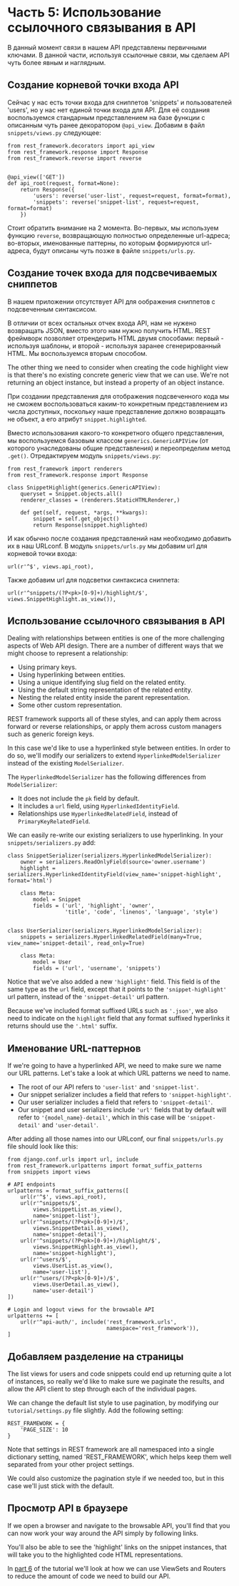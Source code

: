 # Часть 5: Использование ссылочного связывания в API

В данный момент связи в нашем API представлены первичными ключами. В данной части, используя ссылочные связи, мы сделаем API чуть более явным и наглядным.

## Создание корневой точки входа API

Сейчас у нас есть точки входа для сниппетов 'snippets' и пользователей 'users', но у нас нет единой точки входа для API. Для её создания воспользуемся стандарным представлением на базе функции с описанным чуть ранее декоратором `@api_view`. Добавим в файл `snippets/views.py` следующее:

    from rest_framework.decorators import api_view
    from rest_framework.response import Response
    from rest_framework.reverse import reverse


    @api_view(['GET'])
    def api_root(request, format=None):
        return Response({
            'users': reverse('user-list', request=request, format=format),
            'snippets': reverse('snippet-list', request=request, format=format)
        })

Стоит обратить внимание на 2 момента. Во-первых, мы используем функцию `reverse`, возвращающую полностью определенные url-адреса; во-вторых, именованные паттерны, по которым формируются url-адреса, будут описаны чуть позже в файле `snippets/urls.py`. 

## Создание точек входа для подсвечиваемых сниппетов

В нашем приложении отсутствует API для оображения сниппетов с подсвеченным синтаксисом.

В отличии от всех остальных отчек входа API, нам не нужено возвращать JSON, вместо этого нам нужно получить HTML. REST фреймворк позволяет отрендерить HTML двумя способами: первый - используя шаблоны, и второй - используя заранее сгенерированный HTML. Мы воспользуемся вторым способом.

The other thing we need to consider when creating the code highlight view is that there's no existing concrete generic view that we can use.  We're not returning an object instance, but instead a property of an object instance.

При создании представления для отображения подсвеченного кода мы не сможем воспользоваться каким-то конкретным представлением из числа доступных, поскольку наше представление должно возвращать не объект, а его атрибут `snippet.highlighted`.

Вместо использования какого-то конкретного общего представления, мы воспользуемся базовым классом `generics.GenericAPIView` (от которого унаследованы общие представления) и переопределим метод `.get()`. Отредактируем модуль `snippets/views.py`:

    from rest_framework import renderers
    from rest_framework.response import Response

    class SnippetHighlight(generics.GenericAPIView):
        queryset = Snippet.objects.all()
        renderer_classes = (renderers.StaticHTMLRenderer,)

        def get(self, request, *args, **kwargs):
            snippet = self.get_object()
            return Response(snippet.highlighted)

И как обычно после создания представлений нам необходимо добавить их в наш URLconf.
В модуль `snippets/urls.py` мы добавим url для  корневой точки входа:

    url(r'^$', views.api_root),

Также добавим url для подсветки синтаксиса сниппета:

    url(r'^snippets/(?P<pk>[0-9]+)/highlight/$', views.SnippetHighlight.as_view()),

## Использование ссылочного связывания в API

Dealing with relationships between entities is one of the more challenging aspects of Web API design.  There are a number of different ways that we might choose to represent a relationship:

* Using primary keys.
* Using hyperlinking between entities.
* Using a unique identifying slug field on the related entity.
* Using the default string representation of the related entity.
* Nesting the related entity inside the parent representation.
* Some other custom representation.

REST framework supports all of these styles, and can apply them across forward or reverse relationships, or apply them across custom managers such as generic foreign keys.

In this case we'd like to use a hyperlinked style between entities.  In order to do so, we'll modify our serializers to extend `HyperlinkedModelSerializer` instead of the existing `ModelSerializer`.

The `HyperlinkedModelSerializer` has the following differences from `ModelSerializer`:

* It does not include the `pk` field by default.
* It includes a `url` field, using `HyperlinkedIdentityField`.
* Relationships use `HyperlinkedRelatedField`,
  instead of `PrimaryKeyRelatedField`.

We can easily re-write our existing serializers to use hyperlinking. In your `snippets/serializers.py` add:

    class SnippetSerializer(serializers.HyperlinkedModelSerializer):
        owner = serializers.ReadOnlyField(source='owner.username')
        highlight = serializers.HyperlinkedIdentityField(view_name='snippet-highlight', format='html')

        class Meta:
            model = Snippet
            fields = ('url', 'highlight', 'owner',
                      'title', 'code', 'linenos', 'language', 'style')


    class UserSerializer(serializers.HyperlinkedModelSerializer):
        snippets = serializers.HyperlinkedRelatedField(many=True, view_name='snippet-detail', read_only=True)

        class Meta:
            model = User
            fields = ('url', 'username', 'snippets')

Notice that we've also added a new `'highlight'` field.  This field is of the same type as the `url` field, except that it points to the `'snippet-highlight'` url pattern, instead of the `'snippet-detail'` url pattern.

Because we've included format suffixed URLs such as `'.json'`, we also need to indicate on the `highlight` field that any format suffixed hyperlinks it returns should use the `'.html'` suffix.

## Именование URL-паттернов

If we're going to have a hyperlinked API, we need to make sure we name our URL patterns.  Let's take a look at which URL patterns we need to name.

* The root of our API refers to `'user-list'` and `'snippet-list'`.
* Our snippet serializer includes a field that refers to `'snippet-highlight'`.
* Our user serializer includes a field that refers to `'snippet-detail'`.
* Our snippet and user serializers include `'url'` fields that by default will refer to `'{model_name}-detail'`, which in this case will be `'snippet-detail'` and `'user-detail'`.

After adding all those names into our URLconf, our final `snippets/urls.py` file should look like this:

    from django.conf.urls import url, include
    from rest_framework.urlpatterns import format_suffix_patterns
    from snippets import views

    # API endpoints
    urlpatterns = format_suffix_patterns([
        url(r'^$', views.api_root),
        url(r'^snippets/$',
            views.SnippetList.as_view(),
            name='snippet-list'),
        url(r'^snippets/(?P<pk>[0-9]+)/$',
            views.SnippetDetail.as_view(),
            name='snippet-detail'),
        url(r'^snippets/(?P<pk>[0-9]+)/highlight/$',
            views.SnippetHighlight.as_view(),
            name='snippet-highlight'),
        url(r'^users/$',
            views.UserList.as_view(),
            name='user-list'),
        url(r'^users/(?P<pk>[0-9]+)/$',
            views.UserDetail.as_view(),
            name='user-detail')
    ])

    # Login and logout views for the browsable API
    urlpatterns += [
        url(r'^api-auth/', include('rest_framework.urls',
                                   namespace='rest_framework')),
    ]

## Добавляем разделение на страницы

The list views for users and code snippets could end up returning quite a lot of instances, so really we'd like to make sure we paginate the results, and allow the API client to step through each of the individual pages.

We can change the default list style to use pagination, by modifying our `tutorial/settings.py` file slightly.  Add the following setting:

    REST_FRAMEWORK = {
        'PAGE_SIZE': 10
    }

Note that settings in REST framework are all namespaced into a single dictionary setting, named 'REST_FRAMEWORK', which helps keep them well separated from your other project settings.

We could also customize the pagination style if we needed too, but in this case we'll just stick with the default.

## Просмотр API в браузере

If we open a browser and navigate to the browsable API, you'll find that you can now work your way around the API simply by following links.

You'll also be able to see the 'highlight' links on the snippet instances, that will take you to the highlighted code HTML representations.

In [part 6][tut-6] of the tutorial we'll look at how we can use ViewSets and Routers to reduce the amount of code we need to build our API.

[tut-6]: 6-viewsets-and-routers.md
